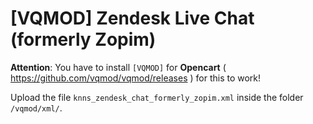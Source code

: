 # [VQMOD] Zendesk Live Chat (formerly Zopim)

**Attention**: You have to install `[VQMOD]` for **Opencart** ( https://github.com/vqmod/vqmod/releases ) for this to work!

Upload the file `knns_zendesk_chat_formerly_zopim.xml` inside the folder `/vqmod/xml/`.
